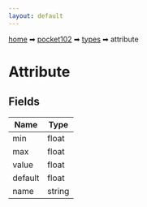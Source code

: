 ```yaml
---
layout: default
---
```


[home](/) ➡ [pocket102](/protocol/pocket102) ➡ [types](/protocol/pocket102/types) ➡ attribute

# Attribute

## Fields

Name | Type
---|---
min | float
max | float
value | float
default | float
name | string

